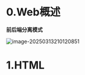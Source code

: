 # 0.Web概述

**前后端分离模式**

![image-20250313210120851](https://gitee.com/ppedmo/pic-go/raw/master/img/202503132101983.png)

# 1.HTML